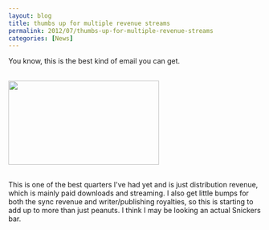 ```yaml
---
layout: blog
title: thumbs up for multiple revenue streams
permalink: 2012/07/thumbs-up-for-multiple-revenue-streams
categories: [News]
---
```


You know, this is the best kind of email you can get. <br/><br/>

<a href="http://blog.kristeraxel.com/wp-content/uploads/2012/07/Screen-Shot-2012-07-16-at-2.14.25-PM.png"><img src="http://blog.kristeraxel.com/wp-content/uploads/2012/07/Screen-Shot-2012-07-16-at-2.14.25-PM-300x167.png" alt="" title="Screen Shot 2012-07-16 at 2.14.25 PM" width="300" height="167" class="aligncenter size-medium wp-image-1958" /></a>
<br/><br/>

This is one of the best quarters I've had yet and is just distribution revenue, which is mainly paid downloads and streaming. I also get little bumps for both the sync revenue and writer/publishing royalties, so this is starting to add up to more than just peanuts. I think I may be looking an actual Snickers bar.
